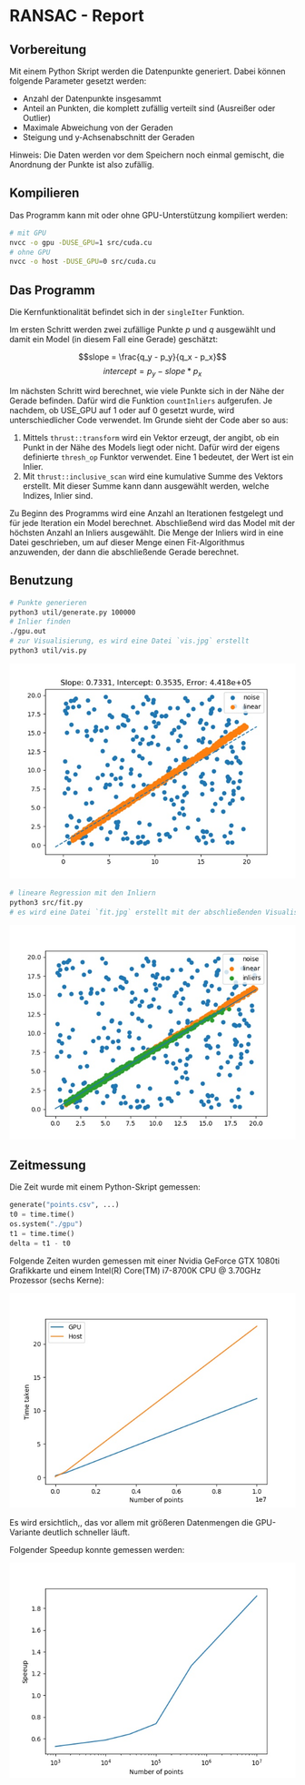 # RANSAC - Report

## Vorbereitung

Mit einem Python Skript werden die Datenpunkte generiert. Dabei können folgende Parameter gesetzt werden:

+ Anzahl der Datenpunkte insgesammt
+ Anteil an Punkten, die komplett zufällig verteilt sind (Ausreißer oder Outlier)
+ Maximale Abweichung von der Geraden
+ Steigung und y-Achsenabschnitt der Geraden

Hinweis: Die Daten werden vor dem Speichern noch einmal gemischt, die Anordnung der Punkte ist also zufällig.

## Kompilieren

Das Programm kann mit oder ohne GPU-Unterstützung kompiliert werden:

``` sh
# mit GPU
nvcc -o gpu -DUSE_GPU=1 src/cuda.cu
# ohne GPU
nvcc -o host -DUSE_GPU=0 src/cuda.cu
```

## Das Programm

Die Kernfunktionalität befindet sich in der `singleIter` Funktion.

Im ersten Schritt werden zwei zufällige Punkte $p$ und $q$ ausgewählt und damit ein Model (in diesem Fall eine Gerade) geschätzt:

$$slope = \frac{q_y - p_y}{q_x - p_x}$$
$$intercept = p_y - slope * p_x$$

Im nächsten Schritt wird berechnet, wie viele Punkte sich in der Nähe der Gerade befinden. Dafür wird die Funktion `countInliers` aufgerufen. Je nachdem, ob USE_GPU auf 1 oder auf 0 gesetzt wurde, wird unterschiedlicher Code verwendet. Im Grunde sieht der Code aber so aus:

1. Mittels `thrust::transform` wird ein Vektor erzeugt, der angibt, ob ein Punkt in der Nähe des Models liegt oder nicht. Dafür wird der eigens definierte `thresh_op` Funktor verwendet. Eine 1 bedeutet, der Wert ist ein Inlier.
2. Mit `thrust::inclusive_scan` wird eine kumulative Summe des Vektors erstellt. Mit dieser Summe kann dann ausgewählt werden, welche Indizes, Inlier sind.

Zu Beginn des Programms wird eine Anzahl an Iterationen festgelegt und für jede Iteration ein Model berechnet. Abschließend wird das Model mit der höchsten Anzahl an Inliers ausgewählt. Die Menge der Inliers wird in eine Datei geschrieben, um auf dieser Menge einen Fit-Algorithmus anzuwenden, der dann die abschließende Gerade berechnet.

## Benutzung

``` sh
# Punkte generieren
python3 util/generate.py 100000
# Inlier finden
./gpu.out
# zur Visualisierung, es wird eine Datei `vis.jpg` erstellt
python3 util/vis.py
```

![Visualisierung der Datenpunkte](vis.jpg)

``` sh
# lineare Regression mit den Inliern
python3 src/fit.py
# es wird eine Datei `fit.jpg` erstellt mit der abschließenden Visualisierung
```

![Abschließender Fit](fit.jpg)

## Zeitmessung

Die Zeit wurde mit einem Python-Skript gemessen:

``` py
generate("points.csv", ...)
t0 = time.time()
os.system("./gpu")
t1 = time.time()
delta = t1 - t0
```

Folgende Zeiten wurden gemessen mit einer Nvidia GeForce GTX 1080ti Grafikkarte und einem Intel(R) Core(TM) i7-8700K CPU @ 3.70GHz Prozessor (sechs Kerne):

![Vergleich von GPU und CPU](times.jpg)

Es wird ersichtlich,, das vor allem mit größeren Datenmengen die GPU-Variante deutlich schneller läuft.

Folgender Speedup konnte gemessen werden:

![Speedup mit CUDA Implementierung](speedup.jpg)
